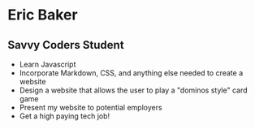 # Eric Baker
## Savvy Coders Student
- Learn Javascript
- Incorporate Markdown, CSS, and anything else needed to create a website
- Design a website that allows the user to play a "dominos style" card game
- Present my website to potential employers
- Get a high paying tech job!
